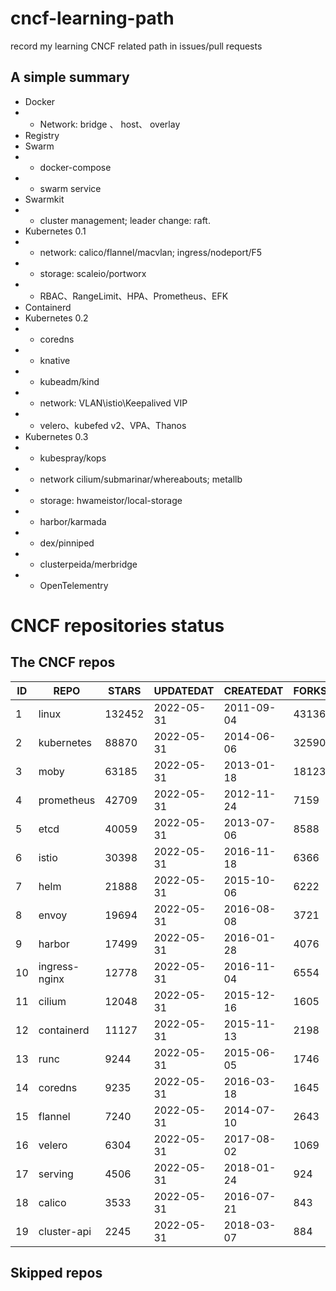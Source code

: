# cncf-learning-path
record my learning CNCF related path in issues/pull requests

## A simple summary
- Docker
- - Network: bridge 、 host、 overlay
- Registry
- Swarm
- - docker-compose
- - swarm service
- Swarmkit
- - cluster management; leader change: raft.
- Kubernetes 0.1
- - network: calico/flannel/macvlan; ingress/nodeport/F5
- - storage: scaleio/portworx
- - RBAC、RangeLimit、HPA、Prometheus、EFK
- Containerd
- Kubernetes 0.2
- - coredns
- - knative
- - kubeadm/kind
- - network: VLAN\istio\Keepalived VIP
- - velero、kubefed v2、VPA、Thanos
- Kubernetes 0.3
- - kubespray/kops
- - network cilium/submarinar/whereabouts; metallb
- - storage: hwameistor/local-storage
- - harbor/karmada
- - dex/pinniped
- - clusterpeida/merbridge
- - OpenTelementry

# CNCF repositories status
<!--START_SECTION:github_repos-->
## The CNCF repos
| ID |     REPO      | STARS  | UPDATEDAT  | CREATEDAT  | FORKSCOUNT |
|----|---------------|--------|------------|------------|------------|
|  1 | linux         | 132452 | 2022-05-31 | 2011-09-04 |      43136 |
|  2 | kubernetes    |  88870 | 2022-05-31 | 2014-06-06 |      32590 |
|  3 | moby          |  63185 | 2022-05-31 | 2013-01-18 |      18123 |
|  4 | prometheus    |  42709 | 2022-05-31 | 2012-11-24 |       7159 |
|  5 | etcd          |  40059 | 2022-05-31 | 2013-07-06 |       8588 |
|  6 | istio         |  30398 | 2022-05-31 | 2016-11-18 |       6366 |
|  7 | helm          |  21888 | 2022-05-31 | 2015-10-06 |       6222 |
|  8 | envoy         |  19694 | 2022-05-31 | 2016-08-08 |       3721 |
|  9 | harbor        |  17499 | 2022-05-31 | 2016-01-28 |       4076 |
| 10 | ingress-nginx |  12778 | 2022-05-31 | 2016-11-04 |       6554 |
| 11 | cilium        |  12048 | 2022-05-31 | 2015-12-16 |       1605 |
| 12 | containerd    |  11127 | 2022-05-31 | 2015-11-13 |       2198 |
| 13 | runc          |   9244 | 2022-05-31 | 2015-06-05 |       1746 |
| 14 | coredns       |   9235 | 2022-05-31 | 2016-03-18 |       1645 |
| 15 | flannel       |   7240 | 2022-05-31 | 2014-07-10 |       2643 |
| 16 | velero        |   6304 | 2022-05-31 | 2017-08-02 |       1069 |
| 17 | serving       |   4506 | 2022-05-31 | 2018-01-24 |        924 |
| 18 | calico        |   3533 | 2022-05-31 | 2016-07-21 |        843 |
| 19 | cluster-api   |   2245 | 2022-05-31 | 2018-03-07 |        884 |



## Skipped repos
<!--END_SECTION:github_repos-->
